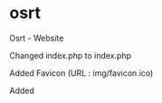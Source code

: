# osrt

Osrt - Website

Changed index.php to index.php


Added Favicon (URL : img/favicon.ico)


Added